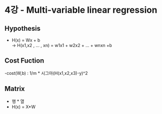 # 4강 - Multi-variable linear regression
## Hypothesis
- H(x) = Wx + b  
  -> H(x1,x2 , ... , xn) = w1x1 + w2x2 + ... + wnxn +b
## Cost Fuction
-cost(W,b) : 1/m * 시그마(H(x1,x2,x3)-y)^2
## Matrix
- 행 * 열  
- H(x) = X*W
